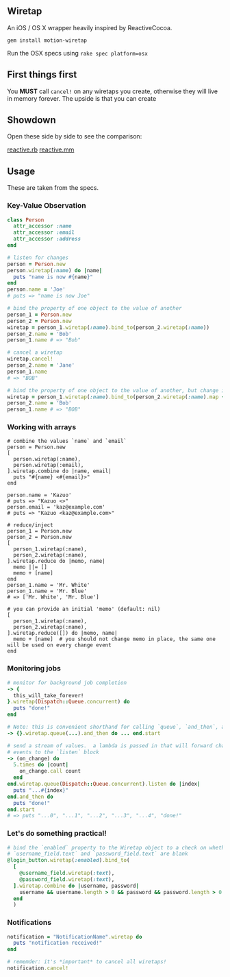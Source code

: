 Wiretap
-------

An iOS / OS X wrapper heavily inspired by ReactiveCocoa.

    gem install motion-wiretap

Run the OSX specs using `rake spec platform=osx`

First things first
------------------

You **MUST** call `cancel!` on any wiretaps you create, otherwise they will live
in memory forever.  The upside is that you can create 

Showdown
--------

Open these side by side to see the comparison:

[reactive.rb](https://gist.github.com/colinta/d0a273f8d858a8f61c73)
[reactive.mm](https://gist.github.com/colinta/5cfa588fed7b929193ae)

Usage
-----

These are taken from the specs.

### Key-Value Observation

```ruby
class Person
  attr_accessor :name
  attr_accessor :email
  attr_accessor :address
end

# listen for changes
person = Person.new
person.wiretap(:name) do |name|
  puts "name is now #{name}"
end
person.name = 'Joe'
# puts => "name is now Joe"

# bind the property of one object to the value of another
person_1 = Person.new
person_2 = Person.new
wiretap = person_1.wiretap(:name).bind_to(person_2.wiretap(:name))
person_2.name = 'Bob'
person_1.name # => "Bob"

# cancel a wiretap
wiretap.cancel!
person_2.name = 'Jane'
person_1.name
# => "BOB"

# bind the property of one object to the value of another, but change it using `map`
wiretap = person_1.wiretap(:name).bind_to(person_2.wiretap(:name).map { |value| value.upcase })
person_2.name = 'Bob'
person_1.name # => "BOB"
```

### Working with arrays

```
# combine the values `name` and `email`
person = Person.new
[
  person.wiretap(:name),
  person.wiretap(:email),
].wiretap.combine do |name, email|
  puts "#{name} <#{email}>"
end

person.name = 'Kazuo'
# puts => "Kazuo <>"
person.email = 'kaz@example.com'
# puts => "Kazuo <kaz@example.com>"

# reduce/inject
person_1 = Person.new
person_2 = Person.new
[
  person_1.wiretap(:name),
  person_2.wiretap(:name),
].wiretap.reduce do |memo, name|
  memo ||= []
  memo + [name]
end
person_1.name = 'Mr. White'
person_1.name = 'Mr. Blue'
# => ['Mr. White', 'Mr. Blue']

# you can provide an initial 'memo' (default: nil)
[
  person_1.wiretap(:name),
  person_2.wiretap(:name),
].wiretap.reduce([]) do |memo, name|
  memo + [name]  # you should not change memo in place, the same one will be used on every change event
end
```

### Monitoring jobs

```ruby
# monitor for background job completion
-> {
  this_will_take_forever!
}.wiretap(Dispatch::Queue.concurrent) do
  puts "done!"
end

# Note: this is convenient shorthand for calling `queue`, `and_then`, and `start`
-> {}.wiretap.queue(...).and_then do ... end.start

# send a stream of values.  a lambda is passed in that will forward change
# events to the `listen` block
-> (on_change) do
  5.times do |count|
    on_change.call count
  end
end.wiretap.queue(Dispatch::Queue.concurrent).listen do |index|
  puts "...#{index}"
end.and_then do
  puts "done!"
end.start
# => puts "...0", "...1", "...2", "...3", "...4", "done!"
```

### Let's do something practical!

```ruby
# bind the `enabled` property to the Wiretap object to a check on whether
# `username_field.text` and `password_field.text` are blank
@login_button.wiretap(:enabled).bind_to(
  [
    @username_field.wiretap(:text),
    @password_field.wiretap(:text),
  ].wiretap.combine do |username, password|
    username && username.length > 0 && password && password.length > 0
  end
  )
```

### Notifications

```ruby
notification = "NotificationName".wiretap do
  puts "notification received!"
end

# rememder: it's *important* to cancel all wiretaps!
notification.cancel!
```